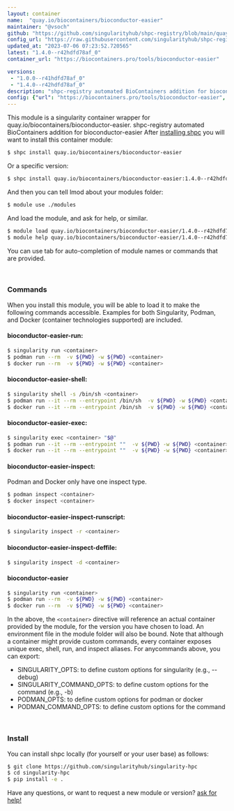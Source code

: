 ```yaml
---
layout: container
name:  "quay.io/biocontainers/bioconductor-easier"
maintainer: "@vsoch"
github: "https://github.com/singularityhub/shpc-registry/blob/main/quay.io/biocontainers/bioconductor-easier/container.yaml"
config_url: "https://raw.githubusercontent.com/singularityhub/shpc-registry/main/quay.io/biocontainers/bioconductor-easier/container.yaml"
updated_at: "2023-07-06 07:23:52.720565"
latest: "1.4.0--r42hdfd78af_0"
container_url: "https://biocontainers.pro/tools/bioconductor-easier"

versions:
 - "1.0.0--r41hdfd78af_0"
 - "1.4.0--r42hdfd78af_0"
description: "shpc-registry automated BioContainers addition for bioconductor-easier"
config: {"url": "https://biocontainers.pro/tools/bioconductor-easier", "maintainer": "@vsoch", "description": "shpc-registry automated BioContainers addition for bioconductor-easier", "latest": {"1.4.0--r42hdfd78af_0": "sha256:51ee752d22f6f0460d6698f4c1b650b8def64c26caf8b8301312b2f7aae54aa6"}, "tags": {"1.0.0--r41hdfd78af_0": "sha256:be3cb49ef8ee1f1d4c34d9a2dd8114a92e84da2ac2ceecd566acf5a39779c650", "1.4.0--r42hdfd78af_0": "sha256:51ee752d22f6f0460d6698f4c1b650b8def64c26caf8b8301312b2f7aae54aa6"}, "docker": "quay.io/biocontainers/bioconductor-easier"}
---
```


This module is a singularity container wrapper for quay.io/biocontainers/bioconductor-easier.
shpc-registry automated BioContainers addition for bioconductor-easier
After [installing shpc](#install) you will want to install this container module:


```bash
$ shpc install quay.io/biocontainers/bioconductor-easier
```

Or a specific version:

```bash
$ shpc install quay.io/biocontainers/bioconductor-easier:1.4.0--r42hdfd78af_0
```

And then you can tell lmod about your modules folder:

```bash
$ module use ./modules
```

And load the module, and ask for help, or similar.

```bash
$ module load quay.io/biocontainers/bioconductor-easier/1.4.0--r42hdfd78af_0
$ module help quay.io/biocontainers/bioconductor-easier/1.4.0--r42hdfd78af_0
```

You can use tab for auto-completion of module names or commands that are provided.

<br>

### Commands

When you install this module, you will be able to load it to make the following commands accessible.
Examples for both Singularity, Podman, and Docker (container technologies supported) are included.

#### bioconductor-easier-run:

```bash
$ singularity run <container>
$ podman run --rm  -v ${PWD} -w ${PWD} <container>
$ docker run --rm  -v ${PWD} -w ${PWD} <container>
```

#### bioconductor-easier-shell:

```bash
$ singularity shell -s /bin/sh <container>
$ podman run --it --rm --entrypoint /bin/sh  -v ${PWD} -w ${PWD} <container>
$ docker run --it --rm --entrypoint /bin/sh  -v ${PWD} -w ${PWD} <container>
```

#### bioconductor-easier-exec:

```bash
$ singularity exec <container> "$@"
$ podman run --it --rm --entrypoint ""  -v ${PWD} -w ${PWD} <container> "$@"
$ docker run --it --rm --entrypoint ""  -v ${PWD} -w ${PWD} <container> "$@"
```

#### bioconductor-easier-inspect:

Podman and Docker only have one inspect type.

```bash
$ podman inspect <container>
$ docker inspect <container>
```

#### bioconductor-easier-inspect-runscript:

```bash
$ singularity inspect -r <container>
```

#### bioconductor-easier-inspect-deffile:

```bash
$ singularity inspect -d <container>
```



#### bioconductor-easier

```bash
$ singularity run <container>
$ podman run --rm  -v ${PWD} -w ${PWD} <container>
$ docker run --rm  -v ${PWD} -w ${PWD} <container>
```


In the above, the `<container>` directive will reference an actual container provided
by the module, for the version you have chosen to load. An environment file in the
module folder will also be bound. Note that although a container
might provide custom commands, every container exposes unique exec, shell, run, and
inspect aliases. For anycommands above, you can export:

 - SINGULARITY_OPTS: to define custom options for singularity (e.g., --debug)
 - SINGULARITY_COMMAND_OPTS: to define custom options for the command (e.g., -b)
 - PODMAN_OPTS: to define custom options for podman or docker
 - PODMAN_COMMAND_OPTS: to define custom options for the command

<br>

### Install

You can install shpc locally (for yourself or your user base) as follows:

```bash
$ git clone https://github.com/singularityhub/singularity-hpc
$ cd singularity-hpc
$ pip install -e .
```

Have any questions, or want to request a new module or version? [ask for help!](https://github.com/singularityhub/singularity-hpc/issues)